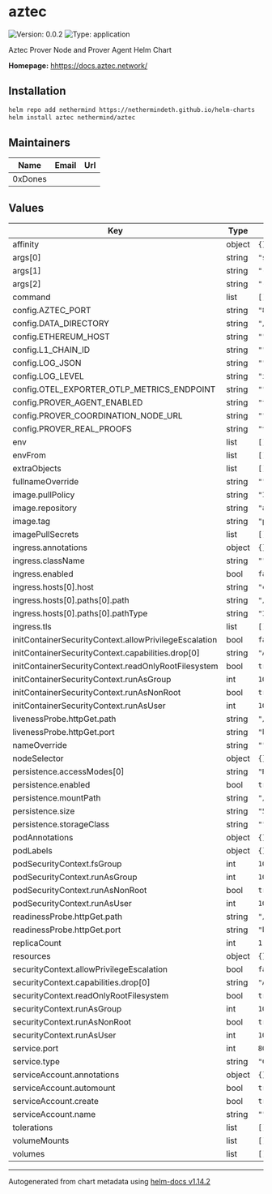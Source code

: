 # aztec

![Version: 0.0.2](https://img.shields.io/badge/Version-0.0.2-informational?style=flat-square) ![Type: application](https://img.shields.io/badge/Type-application-informational?style=flat-square)

Aztec Prover Node and Prover Agent Helm Chart

**Homepage:** <hhttps://docs.aztec.network/>

## Installation

```bash
helm repo add nethermind https://nethermindeth.github.io/helm-charts
helm install aztec nethermind/aztec
```

## Maintainers

| Name | Email | Url |
| ---- | ------ | --- |
| 0xDones |  |  |

## Values

| Key | Type | Default | Description |
|-----|------|---------|-------------|
| affinity | object | `{}` |  |
| args[0] | string | `"start"` |  |
| args[1] | string | `"--prover-node"` |  |
| args[2] | string | `"--archiver"` |  |
| command | list | `[]` |  |
| config.AZTEC_PORT | string | `"8080"` |  |
| config.DATA_DIRECTORY | string | `"/data"` |  |
| config.ETHEREUM_HOST | string | `""` |  |
| config.L1_CHAIN_ID | string | `""` |  |
| config.LOG_JSON | string | `""` |  |
| config.LOG_LEVEL | string | `"info"` |  |
| config.OTEL_EXPORTER_OTLP_METRICS_ENDPOINT | string | `""` |  |
| config.PROVER_AGENT_ENABLED | string | `"false"` |  |
| config.PROVER_COORDINATION_NODE_URL | string | `""` |  |
| config.PROVER_REAL_PROOFS | string | `"true"` |  |
| env | list | `[]` |  |
| envFrom | list | `[]` |  |
| extraObjects | list | `[]` |  |
| fullnameOverride | string | `""` |  |
| image.pullPolicy | string | `"IfNotPresent"` |  |
| image.repository | string | `"aztecprotocol/aztec"` |  |
| image.tag | string | `"provernet"` |  |
| imagePullSecrets | list | `[]` |  |
| ingress.annotations | object | `{}` |  |
| ingress.className | string | `""` |  |
| ingress.enabled | bool | `false` |  |
| ingress.hosts[0].host | string | `"chart-example.local"` |  |
| ingress.hosts[0].paths[0].path | string | `"/"` |  |
| ingress.hosts[0].paths[0].pathType | string | `"ImplementationSpecific"` |  |
| ingress.tls | list | `[]` |  |
| initContainerSecurityContext.allowPrivilegeEscalation | bool | `false` |  |
| initContainerSecurityContext.capabilities.drop[0] | string | `"ALL"` |  |
| initContainerSecurityContext.readOnlyRootFilesystem | bool | `true` |  |
| initContainerSecurityContext.runAsGroup | int | `1000` |  |
| initContainerSecurityContext.runAsNonRoot | bool | `true` |  |
| initContainerSecurityContext.runAsUser | int | `1000` |  |
| livenessProbe.httpGet.path | string | `"/status"` |  |
| livenessProbe.httpGet.port | string | `"http"` |  |
| nameOverride | string | `""` |  |
| nodeSelector | object | `{}` |  |
| persistence.accessModes[0] | string | `"ReadWriteOnce"` |  |
| persistence.enabled | bool | `true` |  |
| persistence.mountPath | string | `"/data"` |  |
| persistence.size | string | `"50Gi"` |  |
| persistence.storageClass | string | `""` |  |
| podAnnotations | object | `{}` |  |
| podLabels | object | `{}` |  |
| podSecurityContext.fsGroup | int | `1000` |  |
| podSecurityContext.runAsGroup | int | `1000` |  |
| podSecurityContext.runAsNonRoot | bool | `true` |  |
| podSecurityContext.runAsUser | int | `1000` |  |
| readinessProbe.httpGet.path | string | `"/status"` |  |
| readinessProbe.httpGet.port | string | `"http"` |  |
| replicaCount | int | `1` |  |
| resources | object | `{}` |  |
| securityContext.allowPrivilegeEscalation | bool | `false` |  |
| securityContext.capabilities.drop[0] | string | `"ALL"` |  |
| securityContext.readOnlyRootFilesystem | bool | `true` |  |
| securityContext.runAsGroup | int | `1000` |  |
| securityContext.runAsNonRoot | bool | `true` |  |
| securityContext.runAsUser | int | `1000` |  |
| service.port | int | `8080` |  |
| service.type | string | `"ClusterIP"` |  |
| serviceAccount.annotations | object | `{}` |  |
| serviceAccount.automount | bool | `true` |  |
| serviceAccount.create | bool | `true` |  |
| serviceAccount.name | string | `""` |  |
| tolerations | list | `[]` |  |
| volumeMounts | list | `[]` |  |
| volumes | list | `[]` |  |

----------------------------------------------
Autogenerated from chart metadata using [helm-docs v1.14.2](https://github.com/norwoodj/helm-docs/releases/v1.14.2)
